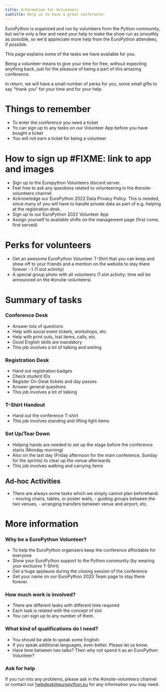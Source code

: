 ```yaml
---
title: Information for Volunteers
subtitle: Help us to have a great conference! 
---
```


EuroPython is organized and run by volunteers from the Python community, but we're only a few and need your help to make the show run as smoothly as possible, so we'd appreciate more help from the EuroPython attendees, if possible.

This page explains some of the tasks we have available for you.

Being a volunteer means to give your time for free, without expecting anything back, just for the pleasure of being a part of this amazing conference.

In return, we will have a small number of perks for you, some small gifts to say "thank you" for your time and for your help.


# Things to remember
  - To enter the conference you need a ticket
  - Yo can sign up to any tasks on our Volunteer App before you have bought a ticket
  - You will not earn a ticket for being a volunteer

# How to sign up #FIXME: link to app and images
  - Sign up to the Europython Volunteers discord server.
  - Feel free to ask any questions related to volunteering in the #onsite-volunteers channel
  - Acknowledge our EuroPython 2022 Data Privacy Policy. This is needed, since many of you will have to handle private data as part of e.g. helping at the registration desk.
  - Sign up to our EuroPython 2022 Volunteer App 
  - Assign yourself to available shifts on the management page (first come, first served)

# Perks for volunteers

  - Get an awesome EuroPython Volunteer T-Shirt that you can keep and show off to your friends and a mention on the website to stay there forever :-) (1 slot activity)
  - A special group photo with all volunteers (1 slot activity; time will be announced on the #onsite-volunteers)


# Summary of tasks

### Conference Desk
  - Answer lots of questions
  - Help with social event tickets, workshops, etc.
  - Help with print outs, lost items, calls, etc.
  - Good English skills are mandatory
  - This job involves a lot of talking and smiling

### Registration Desk
  - Hand out registration badges
  - Check student IDs
  - Register On-Desk tickets and day passes
  - Answer general questions
  - This job involves a lot of talking

### T-Shirt Handout

  - Hand out the conference T-shirt
  - This job involves standing and lifting light items

### Set Up/Tear Down

  - Helping hands are needed to set up the stage before the conference starts (Monday morning)
  - Also on the last day (Friday afternoon for the main conference, Sunday for the sprints) to clear up the venue afterwards
  - This job involves walking and carrying items

## Ad-hoc Activities
  - There are always some tasks which we simply cannot plan beforehand:
        - moving chairs, tables, or poster walls,
        - guiding groups between the two venues,
        - arranging transfers between venue and airport, etc.


# More information

### Why be a EuroPython Volunteer?
  - To help the EuroPython organizers keep the conference affordable for everyone
  - Show your EuroPython support to the Python community (by wearing your exclusive T-Shirt)
  - Get a huge applause during the closing session of the conference
  - Get your name on our EuroPython 2020 Team page to stay there forever.

### How much work is involved?
  - There are different tasks with different time required
  - Each task is related with the concept of slot
  - You can sign up to any number of them.

### What kind of qualifications do I need?
  - You should be able to speak some English.
  - If you speak additional languages, even better. Please let us know.
  - Have time between two talks? Then why not spend it as an EuroPython Volunteer?

### Ask for help
If you run into any problems, please ask in the #onsite-volunteers channel or contact our helpdesk@europython.eu for any information you may need.
